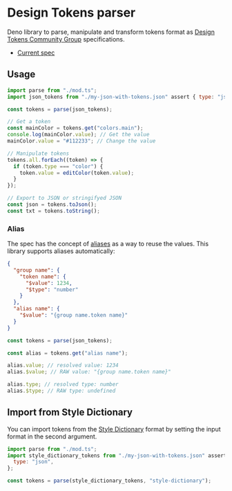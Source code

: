 # Design Tokens parser

Deno library to parse, manipulate and transform tokens format as
[Design Tokens Community Group](https://www.designtokens.org/) specifications.

- [Current spec](https://design-tokens.github.io/community-group/format/)

## Usage

```js
import parse from "./mod.ts";
import json_tokens from "./my-json-with-tokens.json" assert { type: "json" };

const tokens = parse(json_tokens);

// Get a token
const mainColor = tokens.get("colors.main");
console.log(mainColor.value); // Get the value
mainColor.value = "#112233"; // Change the value

// Manipulate tokens
tokens.all.forEach((token) => {
  if (token.type === "color") {
    token.value = editColor(token.value);
  }
});

// Export to JSON or stringifyed JSON
const json = tokens.toJson();
const txt = tokens.toString();
```

### Alias

The spec has the concept of
[aliases](https://design-tokens.github.io/community-group/format/#aliases-references)
as a way to reuse the values. This library supports aliases automatically:

```json
{
  "group name": {
    "token name": {
      "$value": 1234,
      "$type": "number"
    }
  },
  "alias name": {
    "$value": "{group name.token name}"
  }
}
```

```js
const tokens = parse(json_tokens);

const alias = tokens.get("alias name");

alias.value; // resolved value: 1234
alias.$value; // RAW value: "{group name.token name}"

alias.type; // resolved type: number
alias.$type; // RAW type: undefined
```

## Import from Style Dictionary

You can import tokens from the
[Style Dictionary](https://amzn.github.io/style-dictionary/) format by setting
the input format in the second argument.

```js
import parse from "./mod.ts";
import style_dictionary_tokens from "./my-json-with-tokens.json" assert {
  type: "json",
};

const tokens = parse(style_dictionary_tokens, "style-dictionary");
```

